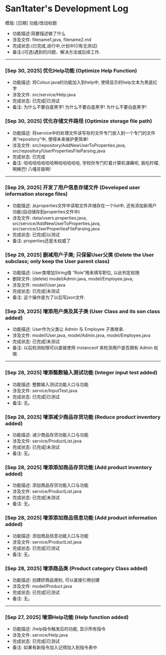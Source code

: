 # San1tater's Development Log

模版:
  [日期] 功能/改动标题
* 功能描述:简要描述做了什么
* 涉及文件: filename1.java, filename2.md
* 完成状态:(已完成,进行中,计划中)|(有无测试)
* 备注:(可选)遇到的问题、解决方法或后续工作.

---
### [Sep 30, 2025] 优化Help功能 (Optimize Help Function)
* 功能描述: 将Colour.java的功能加入到help中, 使得显示的help文本为黑底红字
* 涉及文件: src/service/Help.java
* 完成状态: 已完成|已测试
* 备注: 为什么不要白底黑字! 为什么不要白底黑字! 为什么不要白底黑字!
### [Sep 30, 2025] 优化存储文件路径 (Optimize storage file path)
* 功能描述: 将service中的处理文件读写存的文件专门放入到一个专门的文件夹“repository”中, 使得未来维护更简单!
* 涉及文件: src/repository/AddNewUserToProperties.java, src/repository/UserPropertiesFileParsing.java
* 完成状态: 已完成
* 备注: 哈哈哈哈哈哈哈啊哈哈哈哈哈, 学校你专门盯着计算机课薅呗, 我吃柠檬, 啊稀巴! 八嘎牙路啊! 

---
### [Sep 29, 2025] 开发了用户信息存储文件 (Developed user information storage files)
* 功能描述: 从properties文件中读取文件并储存在一个list中, 还有添加新用户功能(自动储存到properties文件中)
* 涉及文件: data/users.properties.java, src/service/AddNewUserToProperties.java, src/service/UserPropertiesFileParsing.java
* 完成状态: 已完成|以测试
* 备注: properties还是太权威了
### [Sep 29, 2025] 删减用户子类; 只保留User父类 (Delete the User subclass; only keep the User parent class) 
* 功能描述: User类增加String值 “Role”用来填写职位, 以此判定权限
* 删除文件: (delete) model/Admin.java, model/Employee.java;
* 涉及文件: model/User.java
* 完成状态: 已完成|未测试
* 备注: 这个操作是为了以后写json文件.
### [Sep 29, 2025] 增添用户类及其子类 (User Class and its son class added)
* 功能描述: User作为父类让 Admin 与 Employee 子类继承.
* 涉及文件: model/User.java, model/Admin.java, model/Employee.java
* 完成状态: 已完成|未测试
* 备注: 以后检测权限可以直接使用 instanceof 来检测用户是否拥有 Admin 权限.

---
### [Sep 28, 2025] 增添整数输入测试功能 (Integer input test added)  
* 功能描述: 整数输入测试功能入口与功能
* 涉及文件: service/InputTest.java
* 完成状态: 已完成|已测试
* 备注: 无。
### [Sep 28, 2025] 增添减少商品存货功能 (Reduce product inventory added) 
* 功能描述: 减少商品存货功能入口与功能
* 涉及文件: service/ProductList.java
* 完成状态: 已完成|未测试
* 备注: 无。
### [Sep 28, 2025] 增添添加商品存货功能 (Add product inventory added)  
* 功能描述: 添加商品存货功能入口与功能
* 涉及文件: service/ProductList.java
* 完成状态: 已完成|未测试
* 备注: 无。
### [Sep 28, 2025] 增添添加商品信息功能 (Add product information added)  
* 功能描述: 添加商品信息功能入口与功能
* 涉及文件: service/ProductList.java
* 完成状态: 已完成|已测试
* 备注: 无。
### [Sep 28, 2025] 增添商品类 (Product category Class added)  
* 功能描述: 创建好商品类别, 可以直接引用创建
* 涉及文件: model/Product.java
* 完成状态: 已完成|已测试
* 备注: 无。 

---
### [Sep 27, 2025] 增添Help功能 (Help function added)  
* 功能描述: /help指令触发后的功能, 显示所有指令
* 涉及文件: service/Help.java
* 完成状态: 已完成|已测试
* 备注: 如果有新指令加入记得加入到指令表中
